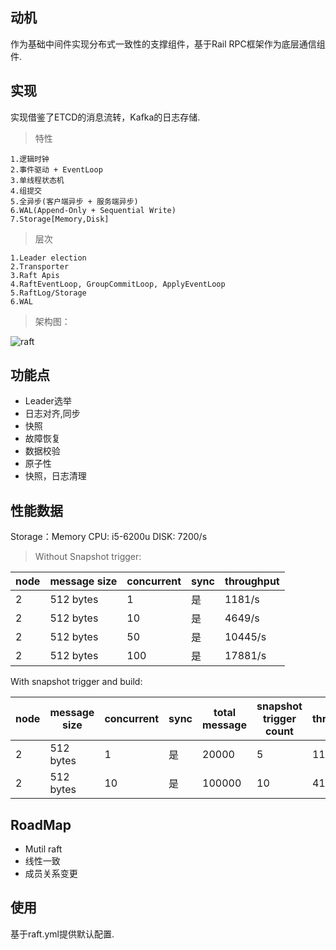 ## 动机

作为基础中间件实现分布式一致性的支撑组件，基于Rail RPC框架作为底层通信组件.

## 实现

实现借鉴了ETCD的消息流转，Kafka的日志存储.

> 特性

```
1.逻辑时钟
2.事件驱动 + EventLoop
3.单线程状态机
4.组提交
5.全异步(客户端异步 + 服务端异步)
6.WAL(Append-Only + Sequential Write)
7.Storage[Memory,Disk]
```

> 层次

```
1.Leader election
2.Transporter
3.Raft Apis
4.RaftEventLoop, GroupCommitLoop, ApplyEventLoop
5.RaftLog/Storage
6.WAL
```

> 架构图：

![raft](https://www.menina.cn/upload/2019/02/7pf9vescp6ga2rcn4rtqd3rkhi.png)

## 功能点

* Leader选举
* 日志对齐,同步
* 快照
* 故障恢复
* 数据校验
* 原子性
* 快照，日志清理

## 性能数据

Storage：Memory
CPU: i5-6200u 
DISK: 7200/s

> Without Snapshot trigger:

node |message size | concurrent | sync | throughput
--- | --- | --- | --- | ---
2 | 512 bytes | 1  | 是 | 1181/s
2 | 512 bytes | 10 | 是 | 4649/s
2 | 512 bytes | 50 | 是 | 10445/s
2 | 512 bytes | 100| 是 | 17881/s 

With snapshot trigger and build:

node | message size | concurrent | sync | total message | snapshot trigger count | throughput
--- | --- | --- | --- | --- | --- | ---
2 | 512 bytes | 1  | 是 | 20000 | 5 |1128/s
2 | 512 bytes | 10 | 是 | 100000 | 10 | 4167/s

## RoadMap

* Mutil raft
* 线性一致
* 成员关系变更

## 使用

基于raft.yml提供默认配置.
